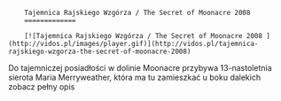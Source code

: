 
        Tajemnica Rajskiego Wzgórza / The Secret of Moonacre 2008 
        =============
        
        [![Tajemnica Rajskiego Wzgórza / The Secret of Moonacre 2008 ](http://vidos.pl/images/player.gif)](http://vidos.pl/tajemnica-rajskiego-wzgorza-the-secret-of-moonacre-2008)
        
        
 Do tajemniczej posiadłości w dolinie Moonacre przybywa 13-nastoletnia sierota Maria Merryweather, która ma tu zamieszkać u boku dalekich zobacz pełny opis
    